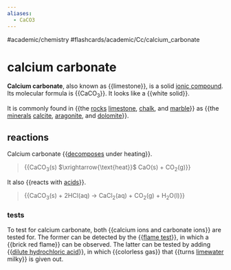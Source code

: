 ```yaml
---
aliases:
  - CaCO3
---
```


#academic/chemistry #flashcards/academic/Cc/calcium_carbonate

# calcium carbonate

__Calcium carbonate__, also known as {{limestone}}, is a solid [ionic compound](ionic%20compound.md). Its molecular formula is {{CaCO<sub>3</sub>}}. It looks like a {{white solid}}. <!--SR:!2025-02-08,678,319!2024-10-10,642,317!2023-06-04,286,278-->

It is commonly found in {{the [rocks](rock%20(geology).md) [limestone](limestone.md), [chalk](chalk.md), and [marble](marble.md)}} as {{the [minerals](mineral.md) [calcite](calcite.md), [aragonite](aragonite.md), and [dolomite](dolomite%20(mineral).md)}}. <!--SR:!2023-04-07,9,260!2023-04-07,9,260-->

## reactions

Calcium carbonate {{[decomposes](thermal%20decomposition.md) under heating}}.
> {{CaCO<sub>3</sub>(s) $\xrightarrow{\text{heat}}$ CaO(s) + CO<sub>2</sub>(g)}} <!--SR:!2024-01-05,401,250!2024-01-01,438,290-->

It also {{reacts with [acids](acid.md)}}.
> {{CaCO<sub>3</sub>(s) + 2HCl(aq) → CaCl<sub>2</sub>(aq) + CO<sub>2</sub>(g) + H<sub>2</sub>O(l)}} <!--SR:!2024-11-09,583,257!2023-10-21,366,279-->

### tests

To test for calcium carbonate, both {{calcium ions and carbonate ions}} are tested for. The former can be detected by the {{[flame test](flame%20test.md)}}, in which a {{brick red flame}} can be observed. The latter can be tested by adding {{[dilute hydrochloric acid](dilute%20hydrochloric%20acid)}}, in which {{colorless gas}} that {{turns [limewater](calcium%20hydroxide.md) milky}} is given out. <!--SR:!2023-04-16,237,258!2023-04-12,233,258!2023-04-13,234,259!2023-07-06,103,230!2023-04-18,61,210!2023-05-21,272,279-->

